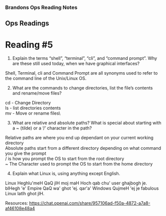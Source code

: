 ### Brandons Ops Reading Notes
## Ops Readings
# Reading #5

1. Explain the terms “shell”, “terminal”, “cli”, and “command prompt”. Why are these still used today, when we have graphical interfaces?

  Shell, Terminal, cli and Command Prompt are all synonyms used to refer to the command line of the Unix/Linux OS.

2. What are the commands to change directories, list the file’s contents and rename/move files?

  cd - Change Directory\
  ls - list directories contents\
  mv - Move or rename files\

3. What are relative and absolute paths? What is special about starting with a ~ (tilde) or a ‘/’ character in the path?

  Relative paths are where you end up dependant on your current working directory\
  Absolute paths start from a different directory depending on what command you give the prompt\
  / is how you prompt the OS to start from the root directory\
  ~ The Character used to prompt the OS to start from the home directory

4. Explain what Linux is, using anything except English.

  Linux Heghlu'meH QaQ jIH moj maH Hoch qab chu' user ghajbogh je. bIHegh 'e' Empire QaQ wa' ghot 'ej. qar'a' Windows QujmeH 'ej je fabulous Linux latlh ghot jIH.

Resources: https://chat.openai.com/share/957106ad-f50a-4872-a7a8-af46108e48a4
